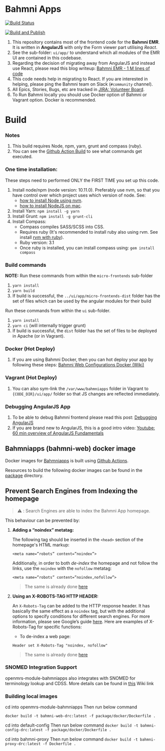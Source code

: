 # Bahmni Apps

[![Build Status](https://travis-ci.org/Bahmni/openmrs-module-bahmniapps.svg?branch=master)](https://travis-ci.org/Bahmni/openmrs-module-bahmniapps)

[![Build and Publish](https://github.com/Bahmni/openmrs-module-bahmniapps/actions/workflows/build_publish.yml/badge.svg)](https://github.com/Bahmni/openmrs-module-bahmniapps/actions/workflows/build_publish.yml)

1. This repository contains most of the frontend code for the **Bahmni EMR**. It is written in **AngularJS** with
   only the Form viewer part utilising _React_.
2. See the sub-folder: `ui/app/` to understand which all modules of the EMR UI are contained in this codebase.
3. Regarding the decision of migrating away from AngularJS and instead use React, please read this
   blog writeup: [Bahmni EMR - 1 M lines of code](https://medium.com/bahmni-blog/bahmni-emr-1million-lines-of-open-source-code-87e610e9a4ec)
4. This code needs help in migrating to React. If you are interested in helping, please ping the
   Bahmni team on Slack (`#community` channel).
5. All Epics, Stories, Bugs, etc are tracked in [JIRA: Volunteer Board](https://bahmni.atlassian.net/secure/RapidBoard.jspa?rapidView=25&projectKey=BAH&quickFilter=66).
6. To Run Bahmni locally you should use Docker option of Bahmni or Vagrant option. Docker is recommended.

# Build

### Notes
1. This build requires Node, npm, yarn, grunt and compass (ruby).
2. You can see the [Github Action Build](https://github.com/Bahmni/openmrs-module-bahmniapps/actions/workflows/build_publish.yml) to see what commands get executed.

### One time installation:

These steps need to performed ONLY the FIRST TIME you set up this code.

1. Install node/npm (node version: 10.11.0). Preferably use nvm, so that you have control over which project uses which version of node. See:
   - [how to install Node using nvm](https://github.com/nvm-sh/nvm).
   - [how to install NodeJS on mac](https://www.newline.co/@Adele/how-to-install-nodejs-and-npm-on-macos--22782681).
2. Install Yarn: `npm install -g yarn`
3. Install Grunt: `npm install -g grunt-cli`
4. Install Compass:
   - Compass compiles SASS/SCSS into CSS.
   - Requires ruby (It's recommended to install ruby also using rvm. See install [rvm with ruby](https://stackify.com/rvm-how-to-get-started-and-manage-your-ruby-installations/)).
   - Ruby version: 3.1
   - Once ruby is installed, you can install compass using: `gem install compass`

### Build commands

**NOTE:**
Run these commands from within the `micro-frontends` sub-folder
1. `yarn install`
2. `yarn build`
3. If build is successful, the `../ui/app/micro-frontends-dist` folder has the set of files which can be used by the angular modules for their build

Run these commands from within the `ui` sub-folder.

1. `yarn install`
2. `yarn ci` (will internally trigger grunt)
3. If build is successful, the `dist` folder has the set of files to be deployed in Apache (or in Vagrant).

### Docker (Hot Deploy)

1. If you are using Bahmni Docker, then you can hot deploy your app by following these steps: [Bahmni Web Configurations Docker (Wiki)](https://bahmni.atlassian.net/wiki/spaces/BAH/pages/3117449349/Bahmni-Web+Configurations+docker)

### Vagrant (Hot Deploy)

1. You can also sym-link the `/var/www/bahmniapps` folder in Vagrant to `{CODE_DIR}/ui/app/` folder so that JS changes are reflected immediately.


### Debugging AngularJS App

1. To be able to debug Bahmni frontend please read this post: [Debugging AngularJS](https://www.newline.co/ng-book/p/Debugging-AngularJS/)
2. If you are brand new to AngularJS, this is a good intro video: [Youtube: 60 min overview of AngularJS Fundamentals](http://www.youtube.com/watch?v=i9MHigUZKEM)

## Bahmniapps (bahmni-web) docker image

Docker images for [Bahmniapps](https://hub.docker.com/r/bahmni/bahmni-web/tags) is built using [Github Actions](/.github/workflows).

Resources to build the following docker images can be found in the [package](/package) directory.

## Prevent Search Engines from Indexing the homepage


>⚠️ : Search Engines are able to index the Bahmni App homepage. 

This behaviour can be prevented by:

1. **Adding a “noindex” metatag:**

   The following tag should be inserted in the `<head>` section of the homepage's HTML markup:

   ```
   <meta name=”robots” content=”noindex”>
   ```

   Additionally, in order to both _de-index_ the homepage and not follow the links, use the `noindex` with the `nofollow` metatag:

   ```
   <meta name=”robots” content=”noindex,nofollow”>
   ```

   > The same is already done [here](https://github.com/Bahmni/openmrs-module-bahmniapps/blob/master/package/docker/index.html#L5)
   >
2. **Using an X-ROBOTS-TAG HTTP HEADER:**

   An `X-Robots-Tag` can be added to the HTTP response header. It has basically the same effect as a `noindex` tag, but with the additional options to specify conditions for different search engines. For more information, please see Google’s guide [here](https://developers.google.com/search/docs/advanced/robots/robots_meta_tag). Here are examples of X-Robots-Tag for specific functions:

   - To de-index a web page:

   ```
   Header set X-Robots-Tag "noindex, nofollow"
   ```

   > The same is already done [here](https://github.com/Bahmni/openmrs-module-bahmniapps/blob/master/package/docker/httpd.conf#L32)
   >

### SNOMED Integration Support

openmrs-module-bahmniapps also integrates with SNOMED for terminology lookup and CDSS. More details can be found in [this](https://bahmni.atlassian.net/wiki/spaces/BAH/pages/3132686337/SNOMED+FHIR+Terminology+Server+Integration+with+Bahmni) Wiki link

### Building local images
cd into openmrs-module-bahmniapps
Then run below command

`docker build -t bahmni-web-drc:latest -f package/docker/Dockerfile .`

cd into default-config
Then run below command
`docker build -t bahmni-config-drc:latest -f package/docker/Dockerfile .`

cd into bahmni-proxy
Then run below command
`docker build -t bahmni-proxy-drc:latest -f Dockerfile .`
